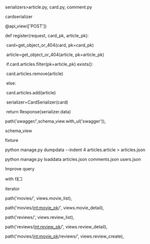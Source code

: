 serializers>article.py, card.py, comment.py

cardserializer

@api_view(['POST'])

def register(request, card_pk, article_pk):

​	card=get_object_or_404(card, pk=card_pk)

​	article=get_object_or_404(article, pk=article_pk)

​	if.card.articles.filter(pk=article_pk).exists():

​		card.articles.remove(article)

​	else:

​		card.articles.add(article)

​	serializer=CardSerializer(card)

​	return Response(serializer.data)



path('swagger/',schema_view.with_ul('swagger')),



schema_view



fixture





python manage.py dumpdata --indent 4 articles.article > articles.json

python manage.py loaddata articles.json comments.json users.json



Improve query



with 태그

iterator



 

  path('movies/', views.movie_list),

  path('movies/<int:movie_pk>/', views.movie_detail),

  path('reviews/', views.review_list),

  path('reviews/<int:review_pk>/', views.review_detail),

  path('movies/<int:movie_pk>/reviews/', views.review_create),